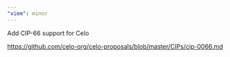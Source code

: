```yaml
---
"viem": minor
---
```


Add CIP-66 support for Celo

https://github.com/celo-org/celo-proposals/blob/master/CIPs/cip-0066.md
